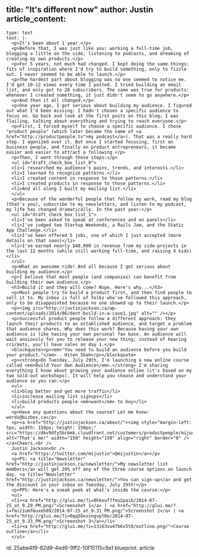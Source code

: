 title: "It's different now"
author: Justin
article_content:
  -
    type: text
    text: |-
      <p>It's been about 1 year.</p>
      <p>Before that, I was just like you: working a full-time job, blogging a little on the side, listening to podcasts, and dreaming of creating my own products.</p>
      <p>For 5 years, not much had changed. I kept doing the same things: fits of inspiration where I'd try to build something, only to fizzle out. I never seemed to be able to launch.</p>
      <p>The hardest part about blogging was no one seemed to notice me. I'd get 10-12 views every time I posted. I tried building an email list, and only got to 20 subscribers. The same was true for products: whenever I created something, it just didn't seem to go anywhere.</p>
      <p>And then it all changed.</p>
      <p>One year ago, I got serious about building my audience. I figured out what I'd been missing: I hadn't chosen a specific audience to focus on. Go back and look at the first posts on this blog; I was flailing, talking about everything and trying to reach everyone.</p>
      <p>First, I forced myself to choose a specific audience. I chose "product people" (which later became the name of <a href="http://productpeople.tv">my podcast</a>). That was a really hard step. I agonized over it. But once I started focusing, first on business people, and finally on product entrepreneurs, it became easier and easier to attract a following.</p>
      <p>Then, I went through these steps:</p>
      <ul id="draft_check_box_list_0">
      <li>I researched my audience's pains, trends, and interests.</li>
      <li>I learned to recognize patterns.</li>
      <li>I created content in response to those patterns.</li>
      <li>I created products in response to those patterns.</li>
      <li>And all along I built my mailing list.</li>
      </ul>
      <p>Because of the wonderful people that follow my work, read my blog (that's you), subscribe to my newsletters, and listen to my podcast, my life has changed dramatically. In the past year:</p>
      <ul id="draft_check_box_list_1">
      <li>I've been asked to speak at conferences and on panels</li>
      <li>I've judged two Startup Weekends, a Rails Jam, and the Static App Challenge.</li>
      <li>I've been offered 5 jobs, one of which I just accepted (more details on that soon)</li>
      <li>I've earned nearly $40,000 in revenue from my side-projects in the last 12 months (while still working full-time, and raising 4 kids)</li>
      </ul>
      <p>What an awesome ride! And all because I got serious about building my audience.</p>
      <p>I believe that most people (and companies) can benefit from building their own audience.</p>
      <h3>Build it and they will come? Nope. Here's why...</h3>
      <p>Most people try to build a product first, and then find people to sell it to. My inbox is full of folks who've followed this approach, only to be disappointed because no one showed up to their launch.</p>
      <p><img src="http://justinjackson.ca/wp-content/uploads/2014/06/dont-build-in-a-cave1.jpg" alt="" /></p>
      <p>Successful product people follow a different approach: they launch their products to an established audience, and target a problem that audience shares. Why does this work? Because having your own audience is like having your own personal fan base. An audience will wait anxiously for you to release your new thing; instead of hearing crickets, you'll have sales on day 1.</p>
      <blockquote><p><em>"You need to build an audience before you build your product."</em> - Hiten Shah</p></blockquote>
      <p><strong>On Tuesday, July 29th, I'm launching a new online course called <em>Build Your Own Audience</em>.</strong> I'm sharing everything I know about growing your audience online (it's based on my two sold-out workshops). It will help you choose and understand your audience so you can:</p>
      <ul>
      <li>blog better and get more traffic</li>
      <li>increase mailing list signups</li>
      <li>build products people <em>want</em> to buy</li>
      </ul>
      <p>Have any questions about the course? Let me know: words@bizbox.ca</p>
      <p><a href="http://justinjackson.ca/about/"><img style="margin-left: 5px; width: 150px; height: 150px;" src="https://dkv9dfy5bc6mk.cloudfront.net/customers/productpeople/mijustin.png" alt="That's me!" width="150" height="150" align="right" border="0" /></a>Cheers,<br />
      Justin Jackson<br />
      <a href="https://twitter.com/mijustin">@mijustin</a></p>
      <p>PS: <a title="Newsletter" href="http://justinjackson.ca/newsletter/">My newsletter list members</a> will get 20% off any of the three course options on launch day. <a title="Newsletter" href="http://justinjackson.ca/newsletter/">You can sign-up</a> and get the discount in your inbox on Tuesday, July 29th!</p>
      <p>PPS: Here's a sneak peek at what's inside the course:</p>
      <ul>
      <li><a href="http://glui.me/?i=0hkeuf7fmu2paib/2014-07-25_at_9.29_PM.png/">Screenshot 1</a> | <a href="http://glui.me/?i=fmiz1umfmuxeh89/2014-07-25_at_9.31_PM.png/">Screenshot 2</a> | <a href="http://glui.me/?i=0qq56ossngvpt0e/2014-07-25_at_9.33_PM.png/">Screenshot 3</a></li>
      <li><a href="http://glui.me/?i=13i63vu47b6x5t8/outline.png/">Course outline</a></li>
      </ul>
id: 25abe4f9-82d9-4ed6-9ff2-10f15115c9a1
blueprint: article
